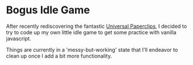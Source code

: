 # Bogus Idle Game
After recently rediscovering the fantastic [Universal Paperclips](http://www.decisionproblem.com/paperclips/), I decided to try to code up my own little idle game to get some practice with vanilla javascript.

Things are currently in a 'messy-but-working' state that I'll endeavor to clean up once I add a bit more functionality.
